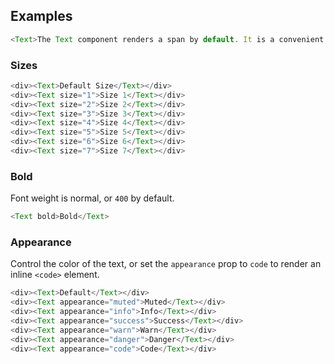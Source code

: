 ## Examples

```js
<Text>The Text component renders a span by default. It is a convenient way to enforce consistency of supported font-sizes.</Text>
```

### Sizes
```js
<div><Text>Default Size</Text></div>
<div><Text size="1">Size 1</Text></div>
<div><Text size="2">Size 2</Text></div>
<div><Text size="3">Size 3</Text></div>
<div><Text size="4">Size 4</Text></div>
<div><Text size="5">Size 5</Text></div>
<div><Text size="6">Size 6</Text></div>
<div><Text size="7">Size 7</Text></div>
```

### Bold

Font weight is normal, or `400` by default.

```js
<Text bold>Bold</Text>
```

### Appearance

Control the color of the text, or set the `appearance` prop to `code` to render an inline `<code>` element. 

```js
<div><Text>Default</Text></div>
<div><Text appearance="muted">Muted</Text></div>
<div><Text appearance="info">Info</Text></div>
<div><Text appearance="success">Success</Text></div>
<div><Text appearance="warn">Warn</Text></div>
<div><Text appearance="danger">Danger</Text></div>
<div><Text appearance="code">Code</Text></div>
```
